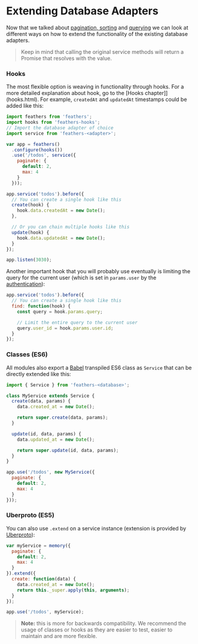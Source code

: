 # Extending Database Adapters

Now that we talked about [pagination, sorting](pagination.md) and [querying](querying.md) we can look at different ways on how to extend the functionality of the existing database adapters.

> Keep in mind that calling the original service methods will return a Promise that resolves with the value.

### Hooks

The most flexible option is weaving in functionality through hooks. For a more detailed explanation about hook, go to the [Hooks chapter]](hooks.html). For example, `createdAt` and `updatedAt` timestamps could be added like this:

```js
import feathers from 'feathers';
import hooks from 'feathers-hooks';
// Import the database adapter of choice
import service from 'feathers-<adapter>';

var app = feathers()
  .configure(hooks())
  .use('/todos', service({
    paginate: {
      default: 2,
      max: 4
    }
  }));

app.service('todos').before({
  // You can create a single hook like this
  create(hook) {
    hook.data.createdAt = new Date();
  },

  // Or you can chain multiple hooks like this
  update(hook) {
    hook.data.updatedAt = new Date();
  }
});

app.listen(3030);
```

Another important hook that you will probably use eventually is limiting the query for the current user (which is set in `params.user` by the [authentication](authentication/readme.html)):

```js
app.service('todos').before({
  // You can create a single hook like this
  find: function(hook) {
    const query = hook.params.query;

    // Limit the entire query to the current user
    query.user_id = hook.params.user.id;
  }
});
```

### Classes (ES6)

All modules also export a [Babel](http://babeljs.io) transpiled ES6 class as `Service` that can be directly extended like this:

```js
import { Service } from 'feathers-<database>';

class MyService extends Service {
  create(data, params) {
    data.created_at = new Date();

    return super.create(data, params);
  }

  update(id, data, params) {
    data.updated_at = new Date();

    return super.update(id, data, params);
  }
}

app.use('/todos', new MyService({
  paginate: {
    default: 2,
    max: 4
  }
}));
```

### Uberproto (ES5)

You can also use `.extend` on a service instance (extension is provided by [Uberproto](https://github.com/daffl/uberproto)):

```js
var myService = memory({
  paginate: {
    default: 2,
    max: 4
  }
}).extend({
  create: function(data) {
    data.created_at = new Date();
    return this._super.apply(this, arguments);
  }
});

app.use('/todos', myService);
```

> **Note:** this is more for backwards compatibility. We recommend the usage of classes or hooks as they are easier to test, easier to maintain and are more flexible.
